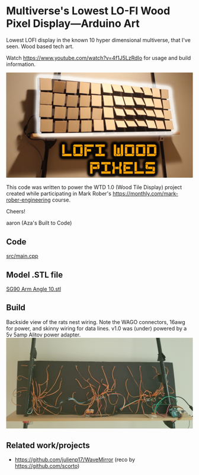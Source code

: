  # Multiverse's Lowest LO-FI Wood Pixel Display—Arduino Art 
  Lowest LOFI display in the known 10 hyper dimensional multiverse, that I've seen.  Wood based tech art.
  
  Watch https://www.youtube.com/watch?v=4f1J5LzRdIo for usage and build information.
  
  ![alt text](assets/wtd1.0_thumb.jpg)
  
  This code was written to power the WTD 1.0 (Wood Tile Display) project 
  created while participating in Mark Rober's 
  https://monthly.com/mark-rober-engineering course.
  

  Cheers!
  
  aaron (Aza's Built to Code)

  
  ## Code
  [src/main.cpp](src/main.cpp)
  
  ## Model .STL file
  [SG90 Arm Angle 10.stl](models/SG90%20Arm%20Angle%2010.stl)
  <!-- https://github.com/aaronse/ServoPixelDisplay/blob/main/models/SG90%20Arm%20Angle%2010.stl -->
  
  ## Build

  Backside view of the rats nest wiring.  Note the WAGO connectors, 16awg for power, and skinny wiring for data lines.  v1.0 was (under) powered by a 5v 5amp Alitov power adapter.
  ![WTD v1.0 backside rats nest](assets/wtd1.0_backside_rats_nest.jpg)

  ## Related work/projects
  
- https://github.com/julienp17/WaveMirror (reco by https://github.com/scorto)
